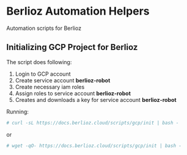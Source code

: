 # Berlioz Automation Helpers
Automation scripts for Berlioz


## Initializing GCP Project for Berlioz
The script does following:
1. Login to GCP account
2. Create service account **berlioz-robot**
3. Create necessary iam roles
4. Assign roles to service account **berlioz-robot**
5. Creates and downloads a key for service account **berlioz-robot**

Running:

```bash
# curl -sL https://docs.berlioz.cloud/scripts/gcp/init | bash -
```
or

```bash
# wget -qO- https://docs.berlioz.cloud/scripts/gcp/init | bash -
```